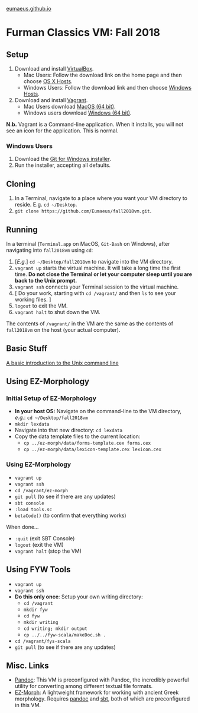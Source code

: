 
[eumaeus.github.io](https://eumaeus.github.io) 

# Furman Classics VM: Fall 2018

## Setup

1. Download and install [VirtualBox](https://www.virtualbox.org).
	- Mac Users: Follow the download link on the home page and then choose [OS X Hosts](https://download.virtualbox.org/virtualbox/5.2.18/VirtualBox-5.2.18-124319-OSX.dmg).
	- Windows Users: Follow the download link and then choose [Windows Hosts](https://download.virtualbox.org/virtualbox/5.2.18/VirtualBox-5.2.18-124319-Win.exe).
1. Download and install [Vagrant](https://www.vagrantup.com). 
	- Mac Users download [MacOS (64 bit)](https://releases.hashicorp.com/vagrant/2.1.4/vagrant_2.1.4_x86_64.dmg). 
	- Windows users download [Windows (64 bit)](https://releases.hashicorp.com/vagrant/2.1.4/vagrant_2.1.4_x86_64.msi).

**N.b.** Vagrant is a Command-line application. When it installs, you will not see an icon for the application. This is normal.

### Windows Users

1. Download the [Git for Windows installer](https://gitforwindows.org).
1. Run the installer, accepting all defaults.

## Cloning

1. In a Terminal, navigate to a place where you want your VM directory to reside. E.g. `cd ~/Desktop`.
1. `git clone https://github.com/Eumaeus/fall2018vm.git`.

## Running

In a terminal (`Terminal.app` on MacOS, `Git-Bash` on Windows), after navigating into `fall2018vm` using `cd`:

1. [*E.g.*] `cd ~/Desktop/fall2018vm` to navigate into the VM directory.
1. `vagrant up` starts the virtual machine. It will take a long time the first time. **Do not close the Terminal or let your computer sleep until you are back to the Unix prompt.**
1. `vagrant ssh` connects your Terminal session to the virtual machine.
1. [ Do your work, starting with `cd /vagrant/` and then `ls` to see your working files. ]
1. `logout` to exit the VM.
1. `vagrant halt` to shut down the VM.

The contents of `/vagrant/` in the VM are the same as the contents of `fall2018vm` on the host (your actual computer).

## Basic Stuff

[A basic introduction to the Unix command line](https://eumaeus.github.io/2018/09/07/cli.html)

## Using EZ-Morphology

### Initial Setup of EZ-Morphology

- **In your host OS:** Navigate on the command-line to the VM directory, *e.g.*: `cd ~/Desktop/fall2018vm`
- `mkdir lexdata`
- Navigate into that new directory: `cd lexdata`
- Copy the data template files to the current location: 
    - `cp ../ez-morph/data/forms-template.cex forms.cex` 
    - `cp ../ez-morph/data/lexicon-template.cex lexicon.cex`

### Using EZ-Morphology

- `vagrant up`
- `vagrant ssh`
- `cd /vagrant/ez-morph`
- `git pull` (to see if there are any updates)
- `sbt console`
- `:load tools.sc`
- `betaCode()` (to confirm that everything works)

When done…

- `:quit` (exit SBT Console)
- `logout` (exit the VM)
- `vagrant halt` (stop the VM)

## Using FYW Tools

- `vagrant up`
- `vagrant ssh`
- **Do this only once**: Setup your own writing directory:
	- `cd /vagrant`
	- `mkdir fyw`
	- `cd fyw`
	- `mkdir writing`
	- `cd writing; mkdir output`
	- `cp ../../fyw-scala/makeDoc.sh .`
- `cd /vagrant/fys-scala`
- `git pull` (to see if there are any updates)



## Misc. Links

- [Pandoc](http://pandoc.org): This VM is preconfigured with Pandoc, the incredibly powerful utility for converting among different textual file formats.
- [EZ-Morph](https://github.com/Eumaeus/ez-morph): A lightweight framework for working with ancient Greek morphology. Requires [pandoc](http://pandoc.org) and [sbt](https://www.scala-sbt.org/), both of which are preconfigured in this VM.

		
